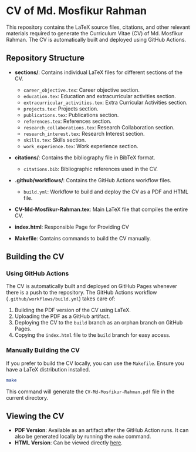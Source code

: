 # CV of Md. Mosfikur Rahman

This repository contains the LaTeX source files, citations, and other relevant materials required to generate the Curriculum Vitae (CV) of Md. Mosfikur Rahman. The CV is automatically built and deployed using GitHub Actions.

## Repository Structure

- **sections/**: Contains individual LaTeX files for different sections of the CV.
    - `career_objective.tex`: Career objective section.
    - `education.tex`: Education and extracurricular activities section.
    - `extracurricular_activities.tex`: Extra Curricular Activities section.
    - `projects.tex`: Projects section.
    - `publications.tex`: Publications section.
    - `references.tex`: References section.
    - `research_collaborations.tex`: Research Collaboration section.
    - `research_interest.tex`: Research Interest section.
    - `skills.tex`: Skills section.
    - `work_experience.tex`: Work experience section. 

- **citations/**: Contains the bibliography file in BibTeX format.
    - `citations.bib`: Bibliographic references used in the CV.

- **.github/workflows/**: Contains the GitHub Actions workflow files.
    - `build.yml`: Workflow to build and deploy the CV as a PDF and HTML file.

- **CV-Md-Mosfikur-Rahman.tex**: Main LaTeX file that compiles the entire CV.

- **index.html**: Responsible Page for Providing CV

- **Makefile**: Contains commands to build the CV manually.

## Building the CV

### Using GitHub Actions
The CV is automatically built and deployed on GitHub Pages whenever there is a push to the repository. The GitHub Actions workflow (`.github/workflows/build.yml`) takes care of:
1. Building the PDF version of the CV using LaTeX.
2. Uploading the PDF as a GitHub artifact.
3. Deploying the CV to the `build` branch as an orphan branch on GitHub Pages.
4. Copying the `index.html` file to the `build` branch for easy access.

### Manually Building the CV
If you prefer to build the CV locally, you can use the `Makefile`. Ensure you have a LaTeX distribution installed.

```sh
make
```

This command will generate the `CV-Md-Mosfikur-Rahman.pdf` file in the current directory.

## Viewing the CV

- **PDF Version**: Available as an artifact after the GitHub Action runs. It can also be generated locally by running the `make` command.
- **HTML Version**: Can be viewed directly [here](https://mdmosfikurrahman.github.io/cv/).
